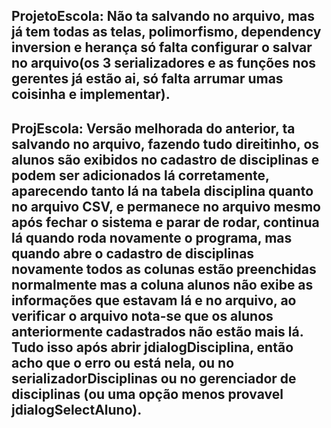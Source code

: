## ProjetoEscola: Não ta salvando no arquivo, mas já tem todas as telas, polimorfismo, dependency inversion e herança só falta configurar o salvar no arquivo(os 3 serializadores e as funções nos gerentes já estão ai, só falta arrumar umas coisinha e implementar).

## ProjEscola: Versão melhorada do anterior, ta salvando no arquivo, fazendo tudo direitinho, os alunos são exibidos no cadastro de disciplinas e podem ser adicionados lá corretamente, aparecendo tanto lá na tabela disciplina quanto no arquivo CSV, e permanece no arquivo mesmo após fechar o sistema e parar de rodar, continua lá quando roda novamente o programa, mas quando abre o cadastro de disciplinas novamente todos as colunas estão preenchidas normalmente mas a coluna alunos não exibe as informações que estavam lá e no arquivo, ao verificar o arquivo nota-se que os alunos anteriormente cadastrados não estão mais lá. Tudo isso após abrir jdialogDisciplina, então acho que o erro ou está nela, ou no serializadorDisciplinas ou no gerenciador de disciplinas (ou uma opção menos provavel jdialogSelectAluno).
